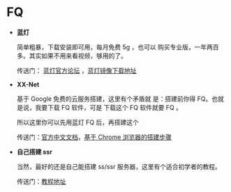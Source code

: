 
# FQ


* **蓝灯**

    简单粗暴，下载安装即可用，每月免费 5g ，也可以 购买专业版，一年两百多。其实如果不用来看视频，够用的了。

    传送门： [蓝灯官方论坛](https://github.com/getlantern/forum) ，[蓝灯镜像下载地址](http://s3.amazonaws.com/urtuz53txrmk9/index.html)


* **XX-Net**

    基于 Google 免费的云服务搭建，这里有个矛盾就 是：搭建前你得 FQ。也就是说，我要下载 FQ 软件，可是  下载这个 FQ 软件就要 FQ 。

    所以这里你可以先用蓝灯 FQ 后，再搭建这个

    传送门：[官方中文文档](https://github.com/XX-net/XX-Net/wiki/%E4%B8%AD%E6%96%87%E6%96%87%E6%A1%A3)，[基于 Chrome 浏览器的搭建步骤](https://github.com/XX-net/XX-Net/wiki/%E4%BD%BF%E7%94%A8Chrome%E6%B5%8F%E8%A7%88%E5%99%A8)


* **自己搭建 ssr**

    当然，最好的还是自己能搭建 ss/ssr 服务器，这里有个适合初学者的教程。

    传送门：[教程地址](https://github.com/getlantern/forum/issues/5620)


